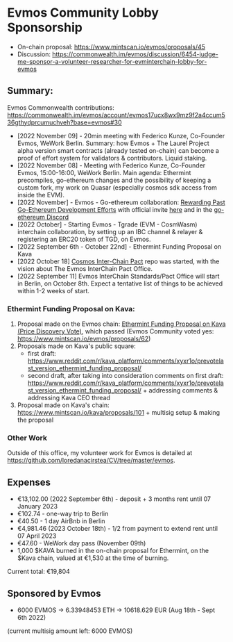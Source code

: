 # Evmos Community Lobby Sponsorship

- On-chain proposal: https://www.mintscan.io/evmos/proposals/45
- Discussion: https://commonwealth.im/evmos/discussion/6454-judge-me-sponsor-a-volunteer-researcher-for-evminterchain-lobby-for-evmos

## Summary:

Evmos Commonwealth contributions: https://commonwealth.im/evmos/account/evmos17ucx8wx9mz9f2a4ccum536gthydprcumuchveh?base=evmos#30


- [2022 November 09] - 20min meeting with Federico Kunze, Co-Founder Evmos, WeWork Berlin. Summary: how Evmos + The Laurel Project alpha version smart contracts (already tested on-chain) can become a proof of effort system for validators & contributors. Liquid staking.
- [2022 November 08] - Meeting with Federico Kunze, Co-Founder Evmos, 15:00-16:00, WeWork Berlin. Main agenda: Ethermint precompiles, go-ethereum changes and the possibility of keeping a custom fork, my work on Quasar (especially cosmos sdk access from inside the EVM).
- [2022 November] - Evmos - Go-ethereum collaboration: [Rewarding Past Go-Ethereum Development Efforts](https://commonwealth.im/evmos/discussion/7744-rewarding-past-goethereum-development-efforts) with official invite [here](https://github.com/the-laurel/chain-proposals/issues/1) and in the [go-ethereum Discord](https://discord.com/channels/482467812179181568/482467812816977921/1044291576844779610)
- [2022 October] - Starting Evmos - Tgrade (EVM - CosmWasm) interchain collaboration, by setting up an IBC channel & relayer & registering an ERC20 token of TGD, on Evmos.
- [2022 September 6th - October 22nd] - Ethermint Funding Proposal on Kava
- [2022 October 18] [Cosmos Inter-Chain Pact](https://github.com/loredanacirstea/cosmos-interchain-pact) repo was started, with the vision about The Evmos InterChain Pact Office.
- [2022 September 11] Evmos InterChain Standards/Pact Office will start in Berlin, on October 8th. Expect a tentative list of things to be achieved within 1-2 weeks of start.

### Ethermint Funding Proposal on Kava:

1. Proposal made on the Evmos chain: [Ethermint Funding Proposal on Kava (Price Discovery Vote)](https://commonwealth.im/evmos/discussion/6867-external-ethermint-funding-proposal-on-kava-price-discovery-vote), which passed (Evmos Community voted yes: https://www.mintscan.io/evmos/proposals/62)
2. Proposals made on Kava's public square:
    - first draft: https://www.reddit.com/r/kava_platform/comments/xyxr1o/prevotelast_version_ethermint_funding_proposal/
    - second draft, after taking into consideration comments on first draft: https://www.reddit.com/r/kava_platform/comments/xyxr1o/prevotelast_version_ethermint_funding_proposal/ + addressing comments & addressing Kava CEO thread
4. Proposal made on Kava's chain: https://www.mintscan.io/kava/proposals/101 + multisig setup & making the proposal

### Other Work

Outside of this office, my volunteer work for Evmos is detailed at https://github.com/loredanacirstea/CV/tree/master/evmos.

## Expenses

- €13,102.00 (2022 September 6th) - deposit + 3 months rent until 07 January 2023
- €102.74 - one-way trip to Berlin
- €40.50 - 1 day AirBnb in Berlin
- €4,981.46 (2023 October 18th) - 1/2 from payment to extend rent until 07 April 2023
- €47.60 - WeWork day pass (November 09th)
- 1,000 $KAVA burned in the on-chain proposal for Ethermint, on the $Kava chain, valued at €1,530 at the time of burning.

Current total: €19,804

## Sponsored by Evmos

* 6000 EVMOS -> 6.33948453 ETH -> 10618.629 EUR (Aug 18th - Sept 6th 2022)

(current multisig amount left: 6000 EVMOS)
